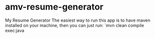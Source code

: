 # amv-resume-generator
My Resume Generator
The easiest way to run this app is to have maven installed on your machine, then you can just run:
`mvn clean compile exec:java

